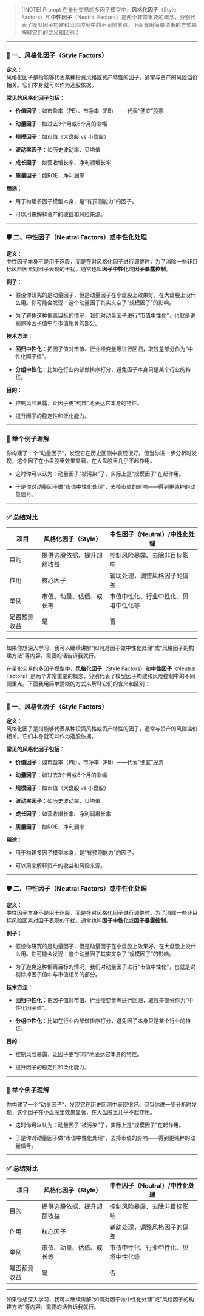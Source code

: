 
> [!NOTE] Prompt
> 在量化交易的多因子模型中，**风格化因子**（Style Factors）和**中性因子**（Neutral Factors）是两个非常重要的概念，分别代表了模型因子构建和风险控制中的不同侧重点。下面我用简单清晰的方式来解释它们的含义和区别：

---

### 🌟 一、风格化因子（Style Factors）

**定义**：  
风格化因子是指能够代表某种投资风格或资产特性的因子，通常与资产的风险溢价相关。它们本身就可以作为选股依据。

**常见的风格化因子包括**：

- **价值因子**：如市盈率（PE）、市净率（PB）——代表“便宜”股票
    
- **动量因子**：如过去3个月或6个月的涨幅
    
- **规模因子**：如市值（大盘股 vs 小盘股）
    
- **波动率因子**：如历史波动率、贝塔值
    
- **成长因子**：如营收增长率、净利润增长率
    
- **质量因子**：如ROE、净利润率
    

**用途**：

- 用于构建多因子模型本身，是“有预测能力”的因子。
    
- 可以用来解释资产的收益和风险来源。
    

---

### 🛡️ 二、中性因子（Neutral Factors）或中性化处理

**定义**：  
中性因子本身不是用于选股，而是在对风格化因子进行调整时，为了消除一些非目标风险因素对因子表现的干扰。通常也叫**因子中性化**或**因子暴露控制**。

**例子**：

- 假设你研究的是动量因子，但是动量因子在小盘股上效果好，在大盘股上没什么用。你可能会发现：这个动量因子其实夹杂了“规模因子”的影响。
    
- 为了避免这种偏离目标的情况，我们对动量因子进行“市值中性化”，也就是说剔除掉因子值中与市值相关的部分。
    

**技术方法**：

- **回归中性化**：把因子值对市值、行业哑变量等进行回归，取残差部分作为“中性化因子值”。
    
- **分组中性化**：比如在行业内部做排序打分，避免因子本身只是某个行业的特征。
    

**目的**：

- 控制风险暴露，让因子更“纯粹”地表达它本身的特性。
    
- 提升因子的稳定性和泛化能力。
    

---

### 🧠 举个例子理解

你构建了一个“动量因子”，发现它在历史回测中表现很好。但当你进一步分析时发现，这个因子在小盘股里效果显著，在大盘股里几乎不起作用。

- 这时你可以认为：动量因子“被污染”了，实际上是“规模因子”在起作用。
    
- 于是你对动量因子做“市值中性化处理”，去掉市值的影响——得到更纯粹的动量信号。
    

---

### ✅ 总结对比

|项目|风格化因子（Style）|中性因子（Neutral）/中性化处理|
|---|---|---|
|目的|提供选股依据、提升超额收益|控制风险暴露、去除非目标影响|
|作用|核心因子|辅助处理，调整风格因子的偏差|
|举例|市值、动量、估值、成长等|市值中性化、行业中性化、贝塔中性化等|
|是否预测收益|是|否|

---

如果你想深入学习，我可以继续讲解“如何对因子做中性化处理”或“风格因子的构建方法”等内容。需要的话告诉我就行。




在量化交易的多因子模型中，**风格化因子**（Style Factors）和**中性因子**（Neutral Factors）是两个非常重要的概念，分别代表了模型因子构建和风险控制中的不同侧重点。下面我用简单清晰的方式来解释它们的含义和区别：

---

### 🌟 一、风格化因子（Style Factors）

**定义**：  
风格化因子是指能够代表某种投资风格或资产特性的因子，通常与资产的风险溢价相关。它们本身就可以作为选股依据。

**常见的风格化因子包括**：

- **价值因子**：如市盈率（PE）、市净率（PB）——代表“便宜”股票
    
- **动量因子**：如过去3个月或6个月的涨幅
    
- **规模因子**：如市值（大盘股 vs 小盘股）
    
- **波动率因子**：如历史波动率、贝塔值
    
- **成长因子**：如营收增长率、净利润增长率
    
- **质量因子**：如ROE、净利润率
    

**用途**：

- 用于构建多因子模型本身，是“有预测能力”的因子。
    
- 可以用来解释资产的收益和风险来源。
    

---

### 🛡️ 二、中性因子（Neutral Factors）或中性化处理

**定义**：  
中性因子本身不是用于选股，而是在对风格化因子进行调整时，为了消除一些非目标风险因素对因子表现的干扰。通常也叫**因子中性化**或**因子暴露控制**。

**例子**：

- 假设你研究的是动量因子，但是动量因子在小盘股上效果好，在大盘股上没什么用。你可能会发现：这个动量因子其实夹杂了“规模因子”的影响。
    
- 为了避免这种偏离目标的情况，我们对动量因子进行“市值中性化”，也就是说剔除掉因子值中与市值相关的部分。
    

**技术方法**：

- **回归中性化**：把因子值对市值、行业哑变量等进行回归，取残差部分作为“中性化因子值”。
    
- **分组中性化**：比如在行业内部做排序打分，避免因子本身只是某个行业的特征。
    

**目的**：

- 控制风险暴露，让因子更“纯粹”地表达它本身的特性。
    
- 提升因子的稳定性和泛化能力。
    

---

### 🧠 举个例子理解

你构建了一个“动量因子”，发现它在历史回测中表现很好。但当你进一步分析时发现，这个因子在小盘股里效果显著，在大盘股里几乎不起作用。

- 这时你可以认为：动量因子“被污染”了，实际上是“规模因子”在起作用。
    
- 于是你对动量因子做“市值中性化处理”，去掉市值的影响——得到更纯粹的动量信号。
    

---

### ✅ 总结对比

|项目|风格化因子（Style）|中性因子（Neutral）/中性化处理|
|---|---|---|
|目的|提供选股依据、提升超额收益|控制风险暴露、去除非目标影响|
|作用|核心因子|辅助处理，调整风格因子的偏差|
|举例|市值、动量、估值、成长等|市值中性化、行业中性化、贝塔中性化等|
|是否预测收益|是|否|

---

如果你想深入学习，我可以继续讲解“如何对因子做中性化处理”或“风格因子的构建方法”等内容。需要的话告诉我就行。